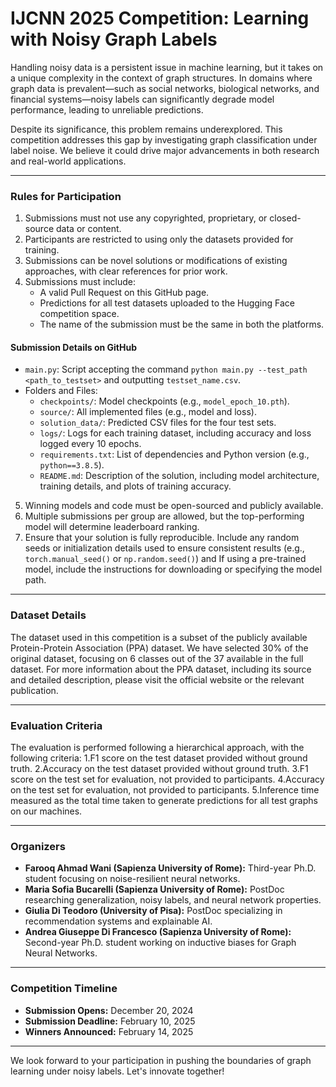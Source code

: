 # IJCNN 2025 Competition: Learning with Noisy Graph Labels
 
Handling noisy data is a persistent issue in machine learning, but it takes on a unique complexity in the context of graph structures. In domains where graph data is prevalent—such as social networks, biological networks, and financial systems—noisy labels can significantly degrade model performance, leading to unreliable predictions.  

Despite its significance, this problem remains underexplored. This competition addresses this gap by investigating graph classification under label noise. We believe it could drive major advancements in both research and real-world applications.

---

### Rules for Participation  

1. Submissions must not use any copyrighted, proprietary, or closed-source data or content.  
2. Participants are restricted to using only the datasets provided for training.  
3. Submissions can be novel solutions or modifications of existing approaches, with clear references for prior work.  
4. Submissions must include:  
   - A valid Pull Request on this GitHub page.  
   - Predictions for all test datasets uploaded to the Hugging Face competition space.
   - The name of the submission must be the same in both the platforms.
#### Submission Details on GitHub 
- `main.py`: Script accepting the command `python main.py --test_path <path_to_testset>` and outputting `testset_name.csv`.  
- Folders and Files:
  - `checkpoints/`: Model checkpoints (e.g., `model_epoch_10.pth`).  
  - `source/`: All implemented files (e.g., model and loss).  
  - `solution_data/`: Predicted CSV files for the four test sets.  
  - `logs/`: Logs for each training dataset, including accuracy and loss logged every 10 epochs.  
  - `requirements.txt`: List of dependencies and Python version (e.g., `python==3.8.5`).  
  - `README.md`: Description of the solution, including model architecture, training details, and plots of training accuracy.  

5. Winning models and code must be open-sourced and publicly available.  
6. Multiple submissions per group are allowed, but the top-performing model will determine leaderboard ranking.
7. Ensure that your solution is fully reproducible. Include any random seeds or initialization details used to ensure consistent results (e.g., `torch.manual_seed()` or `np.random.seed()`) and If using a pre-trained model, include the instructions for downloading or specifying the model path.
---

### Dataset Details  

The dataset used in this competition is a subset of the publicly available Protein-Protein Association (PPA) dataset. We have selected 30% of the original dataset, focusing on 6 classes out of the 37 available in the full dataset. For more information about the PPA dataset, including its source and detailed description, please visit the official website or the relevant publication.

---

### Evaluation Criteria  

The evaluation is performed following a hierarchical approach, with the following criteria:
1.F1 score on the test dataset provided without ground truth.
2.Accuracy  on the test dataset provided without ground truth.
3.F1 score on the test set for evaluation, not provided to participants.
4.Accuracy on the test set for evaluation, not provided to participants.
5.Inference time measured as the total time taken to generate predictions for all test graphs on our machines.


---

### Organizers  

- **Farooq Ahmad Wani (Sapienza University of Rome):** Third-year Ph.D. student focusing on noise-resilient neural networks.  
- **Maria Sofia Bucarelli (Sapienza University of Rome):** PostDoc researching generalization, noisy labels, and neural network properties.  
- **Giulia Di Teodoro (University of Pisa):** PostDoc specializing in recommendation systems and explainable AI.  
- **Andrea Giuseppe Di Francesco (Sapienza University of Rome):** Second-year Ph.D. student working on inductive biases for Graph Neural Networks.  

---

### Competition Timeline  

- **Submission Opens:** December 20, 2024  
- **Submission Deadline:** February 10, 2025  
- **Winners Announced:** February 14, 2025  

---

We look forward to your participation in pushing the boundaries of graph learning under noisy labels. Let's innovate together!
